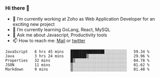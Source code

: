### Hi there 👋

- 🔭 I’m currently working at Zoho as Web Application Developer for an exciting new project
- 🌱 I’m currently learning GoLang, React, MySQL
- 💬 Ask me about Javascript, Productivity tools 
- 📫 How to reach me: [Mail](mailto:kvaishak47@gmail.com) or [twitter](https://twitter.com/_kvaishak)

<!--START_SECTION:waka-->
```text
JavaScript   6 hrs 45 mins   ███████████████░░░░░░░░░░   59.34 % 
Java         3 hrs 24 mins   ███████▒░░░░░░░░░░░░░░░░░   29.96 % 
Properties   32 mins         █▒░░░░░░░░░░░░░░░░░░░░░░░   04.78 % 
JSON         11 mins         ▒░░░░░░░░░░░░░░░░░░░░░░░░   01.62 % 
Markdown     9 mins          ▒░░░░░░░░░░░░░░░░░░░░░░░░   01.40 % 
```
<!--END_SECTION:waka-->
